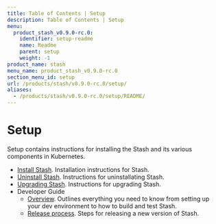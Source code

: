 ```yaml
---
title: Table of Contents | Setup
description: Table of Contents | Setup
menu:
  product_stash_v0.9.0-rc.0:
    identifier: setup-readme
    name: Readme
    parent: setup
    weight: -1
product_name: stash
menu_name: product_stash_v0.9.0-rc.0
section_menu_id: setup
url: /products/stash/v0.9.0-rc.0/setup/
aliases:
  - /products/stash/v0.9.0-rc.0/setup/README/
---
```

# Setup

Setup contains instructions for installing the Stash and its various components in Kubernetes.

- [Install Stash](/docs/setup/install.md). Installation instructions for Stash.
- [Uninstall Stash](/docs/setup/uninstall.md). Instructions for uninstallating Stash.
- [Upgrading Stash](/docs/setup/upgrade.md). Instructions for upgrading Stash.
- Developer Guide
  - [Overview](/docs/setup/developer-guide/overview.md). Outlines everything you need to know from setting up your dev environment to how to build and test Stash.
  - [Release process](/docs/setup/developer-guide/release.md). Steps for releasing a new version of Stash.

